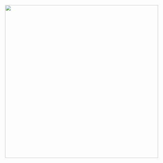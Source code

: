 <img src = 'https://github.com/user-attachments/assets/e51294c9-ddcb-4446-93b0-f1f9c0143619' lenth = "550" width ="500"> 
<br>
